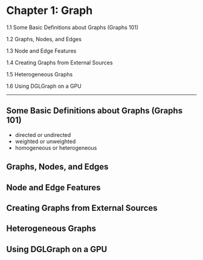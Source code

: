 # Chapter 1: Graph

1.1 Some Basic Definitions about Graphs (Graphs 101)

1.2 Graphs, Nodes, and Edges

1.3 Node and Edge Features

1.4 Creating Graphs from External Sources

1.5 Heterogeneous Graphs

1.6 Using DGLGraph on a GPU

----

## Some Basic Definitions about Graphs (Graphs 101)

- directed or undirected
- weighted or unweighted
- homogeneous or heterogeneous

## Graphs, Nodes, and Edges

## Node and Edge Features

## Creating Graphs from External Sources

## Heterogeneous Graphs

## Using DGLGraph on a GPU
